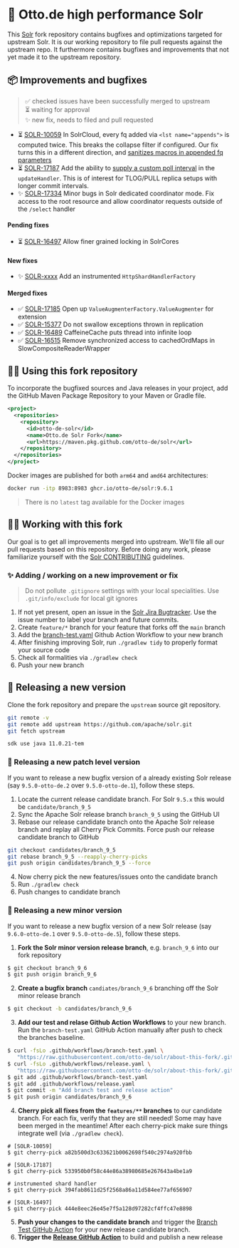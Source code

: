 # 🚀 Otto.de high performance Solr

This [Solr](/apache/solr) fork repository contains bugfixes
and optimizations targeted for upstream Solr. It is our working 
repository to file pull requests against the upstream repo. It
furthermore contains bugfixes and improvements that not yet made
it to the upstream repository.

## 📦 Improvements and bugfixes

> ✅ checked issues have been successfully merged to upstream\
> ⏳ waiting for approval\
> ✨ new fix, needs to filed and pull requested

* ⏳ [SOLR-10059](https://issues.apache.org/jira/browse/SOLR-10059) In SolrCloud, every 
  fq added via `<lst name="appends">` is computed twice. This breaks the collapse filter 
  if configured. Our fix turns this in a different direction, and 
  [sanitizes macros in appended fq parameters](/otto-de/solr/tree/feature/SOLR-10059)
* ⏳ [SOLR-17187](https://issues.apache.org/jira/browse/SOLR-17187) Add the ability to 
  [supply a custom poll interval](/otto-de/solr/tree/feature/replica-custom-poll-interval)
  in the `updateHandler`. This is of interest for TLOG/PULL replica setups with longer commit
  intervals.
* ✨ [SOLR-17334](https://issues.apache.org/jira/browse/SOLR-17334) Minor bugs in Solr 
  dedicated coordinator mode. Fix access to the root resource and allow coordinator
  requests outside of the `/select` handler

#### Pending fixes

* ⏳ [SOLR-16497](https://issues.apache.org/jira/browse/SOLR-16497) Allow finer grained locking in SolrCores

#### New fixes

* ✨ [SOLR-xxxx](https://github.com/otto-de/solr/commits/feature/instrumented-shardhandler) Add an
instrumented `HttpShardHandlerFactory`


#### Merged fixes

* ✅ [SOLR-17185](https://issues.apache.org/jira/browse/SOLR-17185) Open up 
  `ValueAugmenterFactory.ValueAugmenter` for extension
* ✅ [SOLR-15377](https://issues.apache.org/jira/browse/SOLR-15377) Do not swallow exceptions 
  thrown in replication
* ✅ [SOLR-16489](https://issues.apache.org/jira/browse/SOLR-16489) CaffeineCache puts thread 
  into infinite loop
* ✅ [SOLR-16515](https://issues.apache.org/jira/browse/SOLR-16515) Remove synchronized access to 
  cachedOrdMaps in SlowCompositeReaderWrapper

## 👩‍💻 Using this fork repository

To incorporate the bugfixed sources and Java releases in your project,
add the GitHub Maven Package Repository to your Maven or Gradle file.

```xml
<project>
  <repositories>
    <repository>
      <id>otto-de-solr</id>
      <name>Otto.de Solr Fork</name>
      <url>https://maven.pkg.github.com/otto-de/solr</url>
    </repository>
  </repositories>
</project>
```

Docker images are published for both `arm64` and `amd64` architectures:

```bash
docker run -itp 8983:8983 ghcr.io/otto-de/solr:9.6.1
```

> There is no `latest` tag available for the Docker images


## 👩‍💻 Working with this fork

Our goal is to get all improvements merged into upstream. We'll file all our
pull requests based on this repository. Before doing any work, please
familiarize yourself with the [Solr CONTRIBUTING](https://github.com/apache/solr/blob/main/CONTRIBUTING.md) guidelines.


### ✨ Adding / working on a new improvement or fix

> Do not pollute `.gitignore` settings with your local specialities. 
> Use `.git/info/exclude` for local git ignores

1. If not yet present, open an issue in the [Solr Jira Bugtracker](https://issues.apache.org/jira/projects/SOLR/issues/SOLR-16781?filter=allopenissues).
   Use the issue number to label your branch and future commits.
1. Create `feature/*` branch for your feature that forks 
   off the `main` branch
1. Add the [branch-test.yaml](.github/workflows/branch-test.yaml) 
   Github Action Workflow to your new branch
1. After finishing improving Solr, run `./gradlew tidy`
   to properly format your source code
1. Check all formalities via `./gradlew check`
1. Push your new branch

## 🚀 Releasing a new version

Clone the fork repository and prepare 
the `upstream` source git repository.

```bash
git remote -v
git remote add upstream https://github.com/apache/solr.git
git fetch upstream
```

```bash
sdk use java 11.0.21-tem
```

### 🔁 Releasing a new patch level version

If you want to release a new bugfix version of a already existing Solr release
(say `9.5.0-otto-de.2` over `9.5.0-otto-de.1`), follow these steps.

1. Locate the current release candidate branch. For Solr `9.5.x`
   this would be `candidate/branch_9_5`
1. Sync the Apache Solr release branch `branch_9_5` using the GitHub UI
1. Rebase our release candidate branch onto the Apache Solr release
   branch and replay all Cherry Pick Commits. Force push our 
   release candidate branch to GitHub

```bash
git checkout candidates/branch_9_5
git rebase branch_9_5 --reapply-cherry-picks
git push origin candidates/branch_9_5 --force
```

4. Now cherry pick the new features/issues onto the candidate branch
5. Run `./gradlew check`
6. Push changes to candidate branch

### 🎯 Releasing a new minor version

If you want to release a new bugfix version of a new Solr release
(say `9.6.0-otto-de.1` over `9.5.0-otto-de.5`), follow these steps.

1. __Fork the Solr minor version release branch__, e.g. `branch_9_6`
   into our fork repository

```bash
$ git checkout branch_9_6
$ git push origin branch_9_6
```

2. __Create a bugfix branch__ `candiates/branch_9_6` branching off
   the Solr minor release branch

```bash
$ git checkout -b candidates/branch_9_6
```

3. __Add our test and relase Github Action Workflows__ to your 
   new branch. Run the `branch-test.yaml` GitHub Action manually
   after push to check the branches baseline.

```bash
$ curl -fsLo .github/workflows/branch-test.yaml \
   "https://raw.githubusercontent.com/otto-de/solr/about-this-fork/.github/workflows/branch-test.yaml"
$ curl -fsLo .github/workflows/release.yaml \
   "https://raw.githubusercontent.com/otto-de/solr/about-this-fork/.github/workflows/release.yaml"
$ git add .github/workflows/branch-test.yaml
$ git add .github/workflows/release.yaml
$ git commit -m "Add branch test and release action"
$ git push origin candidates/branch_9_6
```

4. __Cherry pick all fixes from the `features/**` branches__ to our 
   candidate branch.  For each fix, verify that they are still needed!
   Some may have been merged in the meantime!
   After each cherry-pick make sure things integrate 
   well (via `./gradlew check`). 

```
# [SOLR-10059]
$ git cherry-pick a82b500d3c633621b0062698f540c2974a920fbb

# [SOLR-17187]
$ git cherry-pick 533950b0f58c44e86a38980685e267643a4be1a9

# instrumented shard handler
$ git cherry-pick 394fab8611d25f2568a86a11d584ee77af656907

# [SOLR-16497]
$ git cherry-pick 444e8eec26e45e7f5a128d97282cf4ffc47e8898
```

5. __Push your changes to the candidate branch__ and
   trigger the [Branch Test GitHub Action](https://github.com/otto-de/solr/actions/workflows/branch-test.yaml) for your new release candidate
   branch.
6. __Trigger the [Release GitHub Action](https://github.com/otto-de/solr/actions/workflows/release.yaml)__ to build and publish a new release
